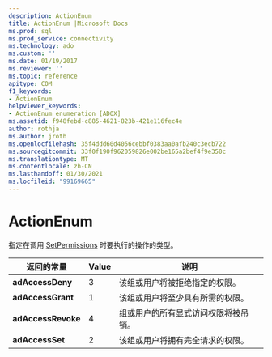 ```yaml
---
description: ActionEnum
title: ActionEnum |Microsoft Docs
ms.prod: sql
ms.prod_service: connectivity
ms.technology: ado
ms.custom: ''
ms.date: 01/19/2017
ms.reviewer: ''
ms.topic: reference
apitype: COM
f1_keywords:
- ActionEnum
helpviewer_keywords:
- ActionEnum enumeration [ADOX]
ms.assetid: f948febd-c885-4621-823b-421e116fec4e
author: rothja
ms.author: jroth
ms.openlocfilehash: 35f4ddd60d4056cebbf0383aa0afb240c3ecb722
ms.sourcegitcommit: 33f0f190f962059826e002be165a2bef4f9e350c
ms.translationtype: MT
ms.contentlocale: zh-CN
ms.lasthandoff: 01/30/2021
ms.locfileid: "99169665"
---
```

# <a name="actionenum"></a>ActionEnum
指定在调用 [SetPermissions](./setpermissions-method-adox.md) 时要执行的操作的类型。  
  
|返回的常量|Value|说明|  
|--------------|-----------|-----------------|  
|**adAccessDeny**|3|该组或用户将被拒绝指定的权限。|  
|**adAccessGrant**|1|该组或用户将至少具有所需的权限。|  
|**adAccessRevoke**|4|组或用户的所有显式访问权限将被吊销。|  
|**adAccessSet**|2|该组或用户将拥有完全请求的权限。|
